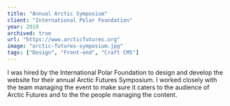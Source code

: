 ```yaml
---
title: "Annual Arctic Symposium"
client: "International Polar Foundation"
year: 2019
archived: true
url: "https://www.arcticfutures.org"
image: "arctic-futures-symposium.jpg"
tags: ["Design", "Front-end", "Craft CMS"]
---
```


I was hired by the International Polar Foundation to design and develop the website for their annual Arctic Futures Symposium. I worked closely with the team managing the event to make sure it caters to the audience of Arctic Futures and to the the people managing the content.
